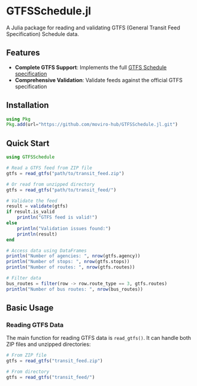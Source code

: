 # GTFSSchedule.jl

A Julia package for reading and validating GTFS (General Transit Feed Specification) Schedule data.

## Features

- **Complete GTFS Support**: Implements the full [GTFS Schedule specification](https://gtfs.org/documentation/schedule/reference/)
- **Comprehensive Validation**: Validate feeds against the official GTFS specification

## Installation

```julia
using Pkg
Pkg.add(url="https://github.com/moviro-hub/GTFSSchedule.jl.git")
```

## Quick Start

```julia
using GTFSSchedule

# Read a GTFS feed from ZIP file
gtfs = read_gtfs("path/to/transit_feed.zip")

# Or read from unzipped directory
gtfs = read_gtfs("path/to/transit_feed/")

# Validate the feed
result = validate(gtfs)
if result.is_valid
    println("GTFS feed is valid!")
else
    println("Validation issues found:")
    println(result)
end

# Access data using DataFrames
println("Number of agencies: ", nrow(gtfs.agency))
println("Number of stops: ", nrow(gtfs.stops))
println("Number of routes: ", nrow(gtfs.routes))

# Filter data
bus_routes = filter(row -> row.route_type == 3, gtfs.routes)
println("Number of bus routes: ", nrow(bus_routes))
```

## Basic Usage

### Reading GTFS Data

The main function for reading GTFS data is `read_gtfs()`. It can handle both ZIP files and unzipped directories:

```julia
# From ZIP file
gtfs = read_gtfs("transit_feed.zip")

# From directory
gtfs = read_gtfs("transit_feed/")
```
